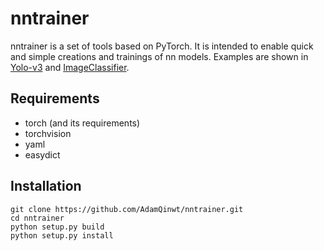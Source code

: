 # nntrainer
nntrainer is a set of tools based on PyTorch. It is intended to enable quick and simple creations and trainings of nn models. Examples are shown in [Yolo-v3](https://github.com/AdamQinwt/YOLO-v3) and [ImageClassifier](https://github.com/AdamQinwt/ObjectDetection).

## Requirements
* torch (and its requirements)
* torchvision
* yaml
* easydict

## Installation

```
git clone https://github.com/AdamQinwt/nntrainer.git
cd nntrainer
python setup.py build
python setup.py install
``` 